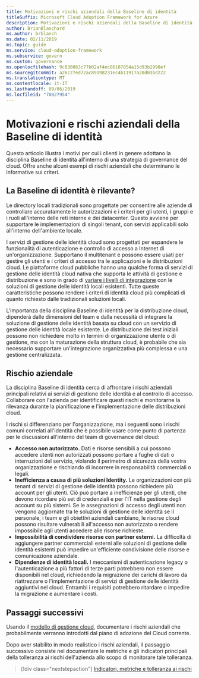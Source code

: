 ```yaml
---
title: Motivazioni e rischi aziendali della Baseline di identità
titleSuffix: Microsoft Cloud Adoption Framework for Azure
description: Motivazioni e rischi aziendali della Baseline di identità
author: BrianBlanchard
ms.author: brblanch
ms.date: 02/11/2019
ms.topic: guide
ms.service: cloud-adoption-framework
ms.subservice: govern
ms.custom: governance
ms.openlocfilehash: 9c838063c77b02af4ec86187854a15d93b2998ef
ms.sourcegitcommit: a26c27ed72ac89198231ec4b11917a20d03bd222
ms.translationtype: MT
ms.contentlocale: it-IT
ms.lasthandoff: 09/06/2019
ms.locfileid: "70827954"
---
```

# <a name="identity-baseline-motivations-and-business-risks"></a>Motivazioni e rischi aziendali della Baseline di identità

Questo articolo illustra i motivi per cui i clienti in genere adottano la disciplina Baseline di identità all'interno di una strategia di governance del cloud. Offre anche alcuni esempi di rischi aziendali che determinano le informative sui criteri.

<!-- markdownlint-disable MD026 -->

## <a name="is-identity-baseline-relevant"></a>La Baseline di identità è rilevante?

Le directory locali tradizionali sono progettate per consentire alle aziende di controllare accuratamente le autorizzazioni e i criteri per gli utenti, i gruppi e i ruoli all'interno delle reti interne e dei datacenter. Questo avviene per supportare le implementazioni di singoli tenant, con servizi applicabili solo all'interno dell'ambiente locale.

I servizi di gestione delle identità cloud sono progettati per espandere le funzionalità di autenticazione e controllo di accesso a Internet di un'organizzazione. Supportano il multitenant e possono essere usati per gestire gli utenti e i criteri di accesso tra le applicazioni e le distribuzioni cloud. Le piattaforme cloud pubbliche hanno una qualche forma di servizi di gestione delle identità cloud nativa che supporta le attività di gestione e distribuzione e sono in grado di [variare i livelli di integrazione](../../decision-guides/identity/index.md) con le soluzioni di gestione delle identità locali esistenti. Tutte queste caratteristiche possono rendere i criteri di identità cloud più complicati di quanto richiesto dalle tradizionali soluzioni locali.

L'importanza della disciplina Baseline di identità per la distribuzione cloud, dipenderà dalle dimensioni del team e dalla necessità di integrare la soluzione di gestione delle identità basata su cloud con un servizio di gestione delle identità locale esistente. Le distribuzione dei test iniziali possono non richiedere molto in termini di organizzazione utente o di gestione, ma con la maturazione della struttura cloud, è probabile che sia necessario supportare un'integrazione organizzativa più complessa e una gestione centralizzata.

## <a name="business-risk"></a>Rischio aziendale

La disciplina Baseline di identità cerca di affrontare i rischi aziendali principali relativi ai servizi di gestione delle identità e al controllo di accesso. Collaborare con l'azienda per identificare questi rischi e monitorarne la rilevanza durante la pianificazione e l'implementazione delle distribuzioni cloud.

I rischi si differenziano per l'organizzazione, ma i seguenti sono i rischi comuni correlati all'identità che è possibile usare come punto di partenza per le discussioni all'interno del team di governance del cloud:

- **Accesso non autorizzato.** Dati e risorse sensibili a cui possono accedere utenti non autorizzati possono portare a fughe di dati o interruzioni del servizio, violando il perimetro di sicurezza della vostra organizzazione e rischiando di incorrere in responsabilità commerciali o legali.
- **Inefficienza a causa di più soluzioni Identity.** Le organizzazioni con più tenant di servizi di gestione delle identità possono richiedere più account per gli utenti. Ciò può portare a inefficienze per gli utenti, che devono ricordare più set di credenziali e per l'IT nella gestione degli account su più sistemi. Se le assegnazioni di accesso degli utenti non vengono aggiornate tra le soluzioni di gestione delle identità se il personale, i team e gli obiettivi aziendali cambiano, le risorse cloud possono risultare vulnerabili all'accesso non autorizzato o rendere impossibile agli utenti accedere alle risorse richieste.
- **Impossibilità di condividere risorse con partner esterni.** La difficoltà di aggiungere partner commerciali esterni alle soluzioni di gestione delle identità esistenti può impedire un'efficiente condivisione delle risorse e comunicazione aziendale.
- **Dipendenze di identità locali.** I meccanismi di autenticazione legacy o l'autenticazione a più fattori di terze parti potrebbero non essere disponibili nel cloud, richiedendo la migrazione dei carichi di lavoro da riattrezzare o l'implementazione di servizi di gestione delle identità aggiuntivi nel cloud. Entrambi i requisiti potrebbero ritardare o impedire la migrazione e aumentare i costi.

## <a name="next-steps"></a>Passaggi successivi

Usando il [modello di gestione cloud](./template.md), documentare i rischi aziendali che probabilmente verranno introdotti dal piano di adozione del Cloud corrente.

Dopo aver stabilito in modo realistico i rischi aziendali, il passaggio successivo consiste nel documentare le metriche e gli indicatori principali della tolleranza ai rischi dell'azienda allo scopo di monitorare tale tolleranza.

> [!div class="nextstepaction"]
> [Indicatori, metriche e tolleranza ai rischi](./metrics-tolerance.md)
